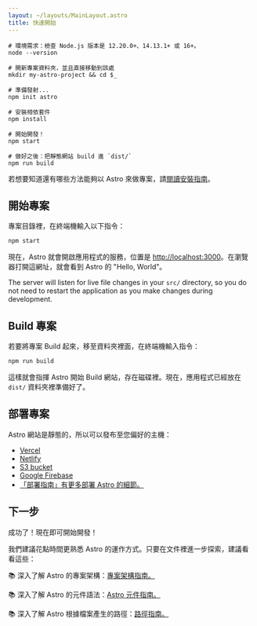 ```yaml
---
layout: ~/layouts/MainLayout.astro
title: 快速開始
---
```


```shell
# 環境需求：檢查 Node.js 版本是 12.20.0+、14.13.1+ 或 16+。
node --version

# 開新專案資料夾，並且直接移動到該處
mkdir my-astro-project && cd $_

# 準備發射...
npm init astro

# 安裝相依套件
npm install

# 開始開發！
npm start

# 做好之後：把靜態網站 build 進 `dist/`
npm run build
```

若想要知道還有哪些方法能夠以 Astro 來做專案，請[閱讀安裝指南](installation)。

## 開始專案

專案目錄裡，在終端機輸入以下指令：

```bash
npm start
```

現在，Astro 就會開啟應用程式的服務，位置是 [http://localhost:3000](http://localhost:3000)。在瀏覽器打開這網址，就會看到 Astro 的 "Hello, World"。

The server will listen for live file changes in your `src/` directory, so you do not need to restart the application as you make changes during development.

## Build 專案

若要將專案 Build 起來，移至資料夾裡面，在終端機輸入指令：

```bash
npm run build
```

這樣就會指揮 Astro 開始 Build 網站，存在磁碟裡。現在，應用程式已經放在 `dist/` 資料夾裡準備好了。

## 部署專案

Astro 網站是靜態的，所以可以發布至您偏好的主機：

- [Vercel](https://vercel.com/)
- [Netlify](https://www.netlify.com/)
- [S3 bucket](https://aws.amazon.com/s3/)
- [Google Firebase](https://firebase.google.com/)
- [「部署指南」有更多部署 Astro 的細節。](/guides/deploy)

## 下一步

成功了！現在即可開始開發！

我們建議花點時間更熟悉 Astro 的運作方式。只要在文件裡進一步探索，建議看看這些：

📚 深入了解 Astro 的專案架構：[專案架構指南。](/core-concepts/project-structure)

📚 深入了解 Astro 的元件語法：[Astro 元件指南。](/core-concepts/astro-components)

📚 深入了解 Astro 根據檔案產生的路徑：[路徑指南。](core-concepts/astro-pages)

